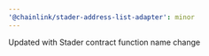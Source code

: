 ```yaml
---
'@chainlink/stader-address-list-adapter': minor
---
```


Updated with Stader contract function name change
